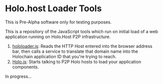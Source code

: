 # Holo.host Loader Tools

This is Pre-Alpha software only for testing purposes.

This is a repository of the JavaScript tools which run on initial load of a web application running on Holo.Host P2P infrastructure.

 1. [hololoader.js](hololoader/hololoader.js): Reads the HTTP Host entered into the browser address bar, then calls a service to translate that domain name into the Holochain application ID that you're trying to reach.
 2. [Holo.js](holo/holo.js): Starts talking to P2P Holo hosts to load your application components.
 
In progress...